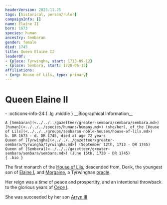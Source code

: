 ```yaml
---
headerVersion: 2023.11.25
tags: [historical, person/ruler]
campaignInfo: []
name: Elaine II
born: 1673
species: human
ancestry: Sembaran
gender: female
died: 1745
title: Queen Elaine II
leaderOf:
- {place: Tyrwingha, start: 1713-09-12}
- {place: Sembara, start: 1720-06-15}
affiliations:
- {org: House of Lils, type: primary}
---
```

# Queen Elaine II
<div class="grid cards ext-narrow-margin ext-one-column" markdown>
- :octicons-info-24:{ .lg .middle } __Biographical Information__

    A [Sembaran](<../../../gazetteer/greater-sembara/sembara/sembara.md>) [human](<../../../species/humans/humans.md>) (she/her), of the [House of Lils](<../../../groups/sembaran-noble-houses/house-of-lils.md>)  
    b. DR 1673 - d. DR 1745, died at age 72 years  
    Queen of [Tyrwingha](<../../../gazetteer/greater-sembara/tyrwingha/tyrwingha.md>) (September 12th, 1713 - DR 1745)  
    Queen of [Sembara](<../../../gazetteer/greater-sembara/sembara/sembara.md>) (June 15th, 1720 - DR 1745)  
    { .bio }

</div>


The first monarch of the [House of Lils](<../../../groups/sembaran-noble-houses/house-of-lils.md>), descended from, Derik, the youngest son of [Elaine I](<./elaine-i.md>), and [Morgaine](<./morgaine.md>), a Tyrwinghan [oracle](<../../../groups/oracle-of-the-riven.md>).


Her reign was a time of peace and prospertity, and an intentional throwback to the glorious years of [Cece I](<./cece-i.md>). 

She was succeeded by her son [Arryn III](<./arryn-iii.md>)



